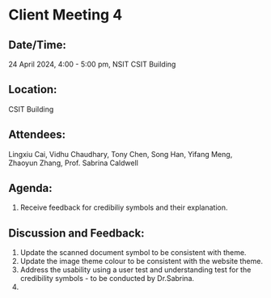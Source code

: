 # **Client Meeting 4** 

## **Date/Time:**
24 April 2024, 4:00 - 5:00 pm, NSIT CSIT Building

## **Location:**
CSIT Building

## **Attendees:**

Lingxiu Cai, Vidhu Chaudhary, Tony Chen, Song Han, Yifang Meng, Zhaoyun Zhang, Prof. Sabrina Caldwell

## **Agenda:**

1. Receive feedback for credibiliy symbols and their explanation.

## **Discussion and Feedback:**

1. Update the scanned document symbol to be consistent with theme.
2. Update the image theme colour to be consistent with the website theme.
3. Address the usability using a user test and understanding test for the credibility symbols -  to be conducted by Dr.Sabrina.
4. 
   
   
